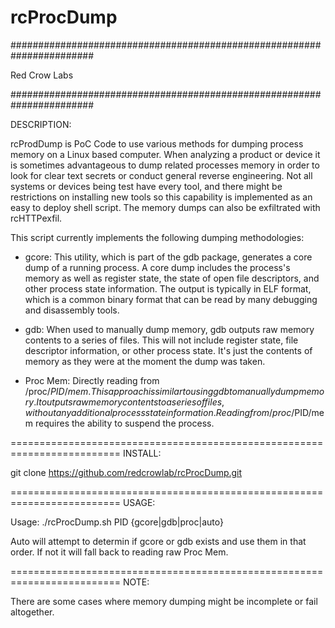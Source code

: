 # rcProcDump
#######################################################################

Red Crow Labs

#######################################################################

DESCRIPTION:

rcProdDump is PoC Code to use various methods for dumping process memory on a Linux based computer. When analyzing a product or device it is sometimes advantageous to dump related processes memory in order to look for clear text secrets or conduct general reverse engineering. Not all systems or devices being test have every tool, and there might be restrictions on installing new tools so this capability is implemented as an easy to deploy shell script. The memory dumps can also be exfiltrated with rcHTTPexfil.

This script currently implements the following dumping methodologies:

- gcore: This utility, which is part of the gdb package, generates a core dump of a running process. A core dump includes the process's memory as well as register state, the state of open file descriptors, and other process state information. The output is typically in ELF format, which is a common binary format that can be read by many debugging and disassembly tools.

- gdb: When used to manually dump memory, gdb outputs raw memory contents to a series of files. This will not include register state, file descriptor information, or other process state. It's just the contents of memory as they were at the moment the dump was taken. 

- Proc Mem: Directly reading from /proc/$PID/mem. This approach is similar to using gdb to manually dump memory. It outputs raw memory contents to a series of files, without any additional process state information. Reading from /proc/$PID/mem requires the ability to suspend the process.


=========================================================================
INSTALL: 

git clone https://github.com/redcrowlab/rcProcDump.git



=========================================================================
USAGE: 

Usage: ./rcProcDump.sh PID {gcore|gdb|proc|auto}

Auto will attempt to determin if gcore or gdb exists and use them in that order. If not it will fall back to reading raw Proc Mem.

=========================================================================
NOTE:

There are some cases where memory dumping might be incomplete or fail altogether.